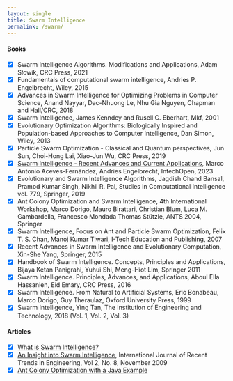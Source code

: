 ```yaml
---
layout: single
title: Swarm Intelligence
permalink: /swarm/
---
```


#### Books

- [x] Swarm Intelligence Algorithms. Modifications and Applications, Adam Słowik, CRC Press, 2021
- [x] Fundamentals of computational swarm intelligence, Andries P. Engelbrecht, Wiley, 2015
- [x] Advances in Swarm Intelligence for Optimizing Problems in Computer Science, Anand Nayyar, Dac-Nhuong Le, Nhu Gia Nguyen, Chapman and Hall/CRC, 2018
- [x] Swarm Intelligence, James Kenndey and Rusell C. Eberhart, Mkf, 2001
- [x] Evolutionary Optimization Algorithms: Biologically Inspired and Population-based Approaches to Computer Intelligence, Dan Simon, Wiley, 2013
- [x] Particle Swarm Optimization - Classical and Quantum perspectives, Jun Sun, Choi-Hong Lai, Xiao-Jun Wu, CRC Press, 2019
- [x] [Swarm Intelligence - Recent Advances and Current Applications](https://www.intechopen.com/books/11447), Marco Antonio Aceves-Fernández, Andries Engelbrecht, IntechOpen, 2023
- [x] Evolutionary and Swarm Intelligence Algorithms, Jagdish Chand Bansal, Pramod Kumar Singh, Nikhil R. Pal, Studies in Computational Intelligence vol. 779, Springer, 2019
- [x] Ant Colony Optimization and Swarm Intelligence, 4th International Workshop, Marco Dorigo, Mauro Birattari, Christian Blum, Luca M. Gambardella, Francesco Mondada Thomas Stützle, ANTS 2004, Springer
- [x] Swarm Intelligence, Focus on Ant and Particle Swarm Optimization, Felix T. S. Chan, Manoj Kumar Tiwari, I-Tech Education and Publishing, 2007
- [x] Recent Advances in Swarm Intelligence and Evolutionary Computation, Xin-She Yang, Springer, 2015
- [x] Handbook of Swarm Intelligence. Concepts, Principles and Applications, Bijaya Ketan Panigrahi, Yuhui Shi, Meng-Hiot Lim, Springer 2011
- [x] Swarm Intelligence. Principles, Advances, and Applications, Aboul Ella Hassanien, Eid Emary, CRC Press, 2016
- [x] Swarm Intelligence. From Natural to Artificial Systems, Eric Bonabeau, Marco Dorigo, Guy Theraulaz, Oxford University Press, 1999
- [x] Swarm Intelligence, Ying Tan, The Institution of Engineering and Technology, 2018 (Vol. 1, Vol. 2, Vol. 3)

#### Articles

- [x] [What is Swarm Intelligence?](https://www.baeldung.com/cs/swarm-intelligence)
- [x] [An Insight into Swarm Intelligence](https://citeseerx.ist.psu.edu/viewdoc/download?doi=10.1.1.381.7727&rep=rep1&type=pdf), International Journal of Recent Trends in Engineering, Vol 2, No. 8, November 2009
- [x] [Ant Colony Optimization with a Java Example](https://www.baeldung.com/java-ant-colony-optimization)